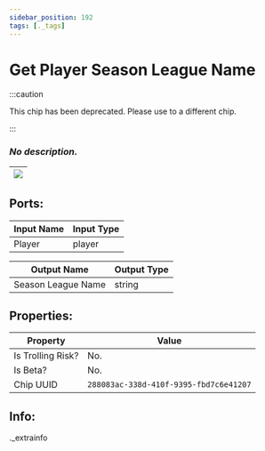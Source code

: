 ```yaml
---
sidebar_position: 192
tags: [._tags]
---
```


# Get Player Season League Name
:::caution

This chip has been deprecated. Please use to a different chip.

:::

### *No description.*

| ![](https://images-ext-2.discordapp.net/external/MPmIaQzlEPmgGWlgi-WxBBXt0Bjv_zWPkg1y1f_sy3s/https/www.recroomcircuits.com/image/circuit/absolute-value?width=206&height=108) |
|-----|

## Ports:

| Input Name | Input Type |
|-----------|-----------|
| Player | player |

| Output Name | Output Type |
|-----------|-----------|
| Season League Name | string |

## Properties:

| Property  | Value |
|-------------------|-----------|
| Is Trolling Risk? | No. |
| Is Beta? | No. |
| Chip UUID | `288083ac-338d-410f-9395-fbd7c6e41207` |

## Info:
._extrainfo
